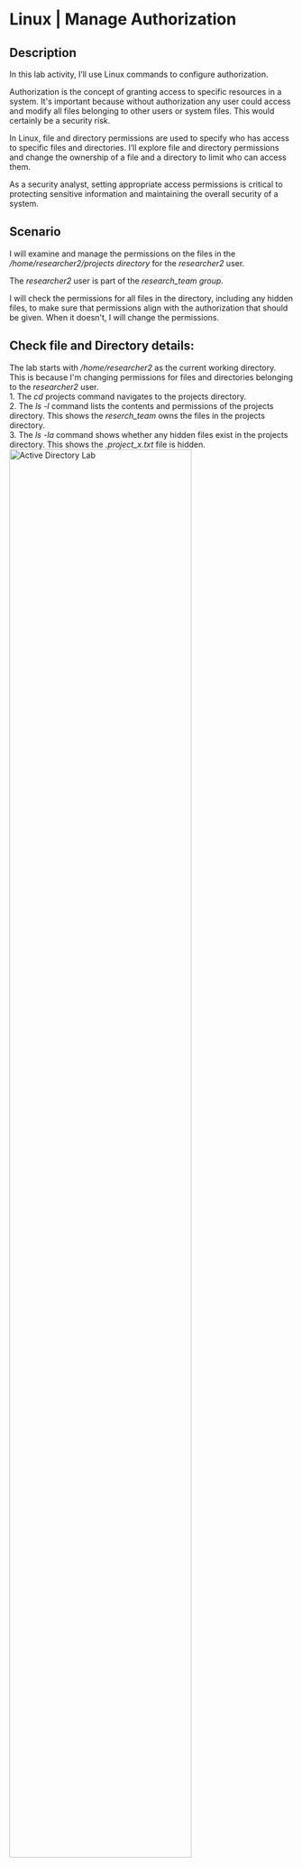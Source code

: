 <h1>Linux | Manage Authorization  </h1>


<h2>Description</h2>
In this lab activity, I’ll use Linux commands to configure authorization.

Authorization is the concept of granting access to specific resources in a system. It's important because without authorization any user could access and modify all files belonging to other users or system files. This would certainly be a security risk.

In Linux, file and directory permissions are used to specify who has access to specific files and directories. I’ll explore file and directory permissions and change the ownership of a file and a directory to limit who can access them.

As a security analyst, setting appropriate access permissions is critical to protecting sensitive information and maintaining the overall security of a system.
<br />


<h2>Scenario </h2>
I will examine and manage the permissions on the files in the <i>/home/researcher2/projects directory</i> for the <i>researcher2</i> user.

The <i>researcher2</i> user is part of the <i>research_team group</i>.

I will check the permissions for all files in the directory, including any hidden files, to make sure that permissions align with the authorization that should be given. When it doesn't, I will change the permissions.


<h2>Check file and Directory details:</h2>
The lab starts with <i>/home/researcher2</i> as the current working directory. This is because I'm changing permissions for files and directories belonging to the <i>researcher2</i> user. <br>
1. The <i>cd</i> projects command navigates to the projects directory. <br>
2. The <i>ls -l</i> command lists the contents and permissions of the projects directory. This shows the <i>reserch_team</i> owns the files in the projects directory.<br>
3. The <i>ls -la</i> command shows whether any hidden files exist in the projects directory. This shows the <i>.project_x.txt</i> file is hidden. <br>

<img src="https://github.com/Bridgetanntighe/ActiveDirectoryLab/assets/134883216/e013dd2b-5ccd-41f9-b21f-d23331ec5f372" height="80%" width="80%" alt="Active Directory Lab"/>

<h2>Change file permissions:</h2>
This shows whether any files have incorrect permissions and then change the permissions as needed. This action will remove unauthorized access and strengthen security on the system. <br>
1. Check whether any files in the projects directory have written permissions for the owner type with the <i>ls -l</i> command. This shows the <i>project_k.txt</i> file has write permissions for other users. <br>
2. I will change the permissions of the file identified in the previous step so that the owener type of other doesn't have write permissions. I used the <i>chmod</i> command for this. <br>
<b><i>Note - Permissions are granted for three different types of owners, namely user, group and other.</b></i> <br>
3. The file <i>project_m.txt</i> is a restricted file and should not be readable or writable by the group or other; only the user should have these permissions on this file. The <i>ls -l</i> command lists the contents and permissions of the current directory and check if the group has read or write permissions. This shows the group permissions of the <i>project_m.txt</i> file is read only. <br>
4. Using the <i>chmod</i> command changes permissions of the <i>project_m.txt</i> file so that the group doesn’t have read or write permissions. <br>

<img src="https://github.com/Bridgetanntighe/ActiveDirectoryLab/assets/134883216/813dcde0-f7bb-42ab-9130-1c0b83816deb" height="80%" width="80%" alt="Active Directory Lab"/>




<h2>Change file permissions on a hidden file:</h2>
Next I will determine if a hidden file has incorrect permissions and then change the permissions as needed. This action will further remove unauthorized access and strengthen security on the system.<br>
The file <i>.project_x.txt</i> is a hidden file that has been archived and should not be written to by anyone. (The user and group should still be able to read this file.) <br>
1. Check the permissions of the hidden file <i>.project_x.txt</i> and answer the question that follows. The command to complete this step is <i>ls -la</i>. This shows the user and owner types have inncorrect write permissions. <br>
2. I will change the permissions of the file <i>.project_x.txt</i> so that both the user and the group can read, but not write to, the file using the <i>chmod u-w,g-w,g+r .project_x.txt</i> <br>
<b><i>Note - Always start the name of a hidden file with a period (.)</b></i> <br>
<img src="https://github.com/Bridgetanntighe/ActiveDirectoryLab/assets/134883216/98defd4f-0ea7-49cd-a9d2-68618fed5d1c" height="80%" width="80%" alt="Active Directory Lab"/>


<h2>Change directory permissions:</h2>
Finally, I will change the permissions of a directory. First, I'll check the group permissions of the <i>/home/researcher2/projects/drafts</i> directory and then modify the permissions as required. (It's important to be in the projects directory while managing the permissions of its subdirectory drafts.) <br>
Only the <i>researcher2</i> user should be allowed to access the drafts directory and its contents. (This means that only researcher2 should have execute privileges.) <br>
1. I will check the permissions of the drafts directory and answer the following question using the <i>ls -l</i> command. It shows the group has execute permissions and therefore has access to the drafts directory. <br>
2. I will remove the execute permission for the group from the drafts directory with the <i>chmod</i> command.<br>

<img src="https://github.com/Bridgetanntighe/ActiveDirectoryLab/assets/134883216/c9e9370e-0de3-46a0-86b9-f162055665af" height="80%" width="80%" alt="Active Directory Lab"/>



<h2>Conclusion </h2>
This demonstates practical experience using basic Linux Bash shell commands to

- examine file and directory permissions, <br>
- change permissions on files, and<br>
- change permissions on directories.

